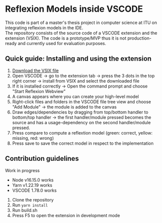 # Reflexion Models inside VSCODE

This code is part of a master's thesis project in computer science at ITU on integrating reflexion models in the IDE.  
The repository consists of the source code of a VSCODE extension and the extension (VSIX). The code is a prototype/MVP thus it is not production-ready and currently used for evaluation purposes.

## Quick guide: Installing and using the extension

1. [Download the VSIX file](vscode-reflexion-model-0.1.0.vsix)
2. Open VSCODE -> go to the extension tab -> press the 3 dots in the top right corner -> install from VSIX and select the downloaded file
3. If it is installed correctly -> Open the command prompt and choose "Start Reflexion Webview"
4. A canvas appears where you can create your high-level model
5. Right-click files and folders in the VSCODE file tree view and choose "Add Module" -> the module is added to the canvas
6. Draw edges/dependencies by dragging from top/bottom handler to bottom/top handler -> the first handler/module pressed becomes the source and has a usage-dependency on the second handler/module pressed.
7. Press compare to compute a reflextion model (green: correct, yellow: missing, red: wrong)
8. Press save to save the correct model in respect to the implementation

## Contribution guidelines

Work in progress

- Node v16.15.0 works
- Yarn v1.22.19 works
- VSCODE 1.78.0 works

1. Clone the repository
2. Run `yarn install`
3. Run build.sh
4. Press F5 to open the extension in development mode

